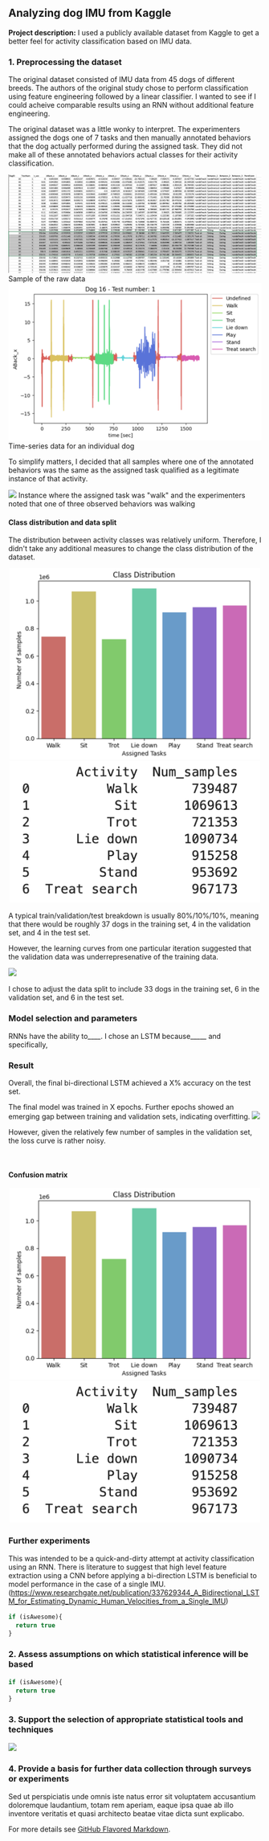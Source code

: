 ## Analyzing dog IMU from Kaggle

**Project description:** I used a publicly available dataset from Kaggle to get a better feel for activity classification based on IMU data.

### 1. Preprocessing the dataset

The original dataset consisted of IMU data from 45 dogs of different breeds. 
The authors of the original study chose to perform classification using feature engineering followed by a linear classifier. I wanted to see if I could acheive comparable results using an RNN without additional feature engineering.  

The original dataset was a little wonky to interpret. The experimenters assigned the dogs one of 7 tasks and then manually annotated behaviors that the dog actually performed during the assigned task. They did not make all of these annotated behaviors actual classes for their activity classification.

<img src="images/dog_imu_analysis/raw_data.png"/>
Sample of the raw data  

<img src="images/dog_imu_analysis/time_series_dog_16_ax.png"/>
Time-series data for an individual dog

To simplify matters, I decided that all samples where one of the annotated behaviors was the same as the assigned task qualified as a legitimate instance of that activity.

<img src="images/dummy_thumbnail.jpg?raw=true"/>
Instance where the assigned task was "walk" and the experimenters noted that one of three observed behaviors was walking

#### Class distribution and data split
The distribution between activity classes was relatively uniform. Therefore, I didn't take any additional measures to change the class distribution of the dataset.  

<p align="center">
<img src="images/dog_imu_analysis/class_distribution_bar_graph.png" alt="app-screen" width="500" />
<img src="images/dog_imu_analysis/class_distribution_numbers.png" alt="app-screen" width="500"/>
</p>

A typical train/validation/test breakdown is usually 80%/10%/10%, meaning that there would be roughly 37 dogs in the training set, 4 in the validation set, and 4 in the test set.

However, the learning curves from one particular iteration suggested that the validation data was underrepresenative of the training data.

<img src="images/dummy_thumbnail.jpg?raw=true"/>

I chose to adjust the data split to include 33 dogs in the training set, 6 in the validation set, and 6 in the test set.

### Model selection and parameters
RNNs have the ability to____. I chose an LSTM because_____ and specifically, 

### Result
Overall, the final bi-directional LSTM achieved a X% accuracy on the test set.  

The final model was trained in X epochs. Further epochs showed an emerging gap between training and validation sets, indicating overfitting.
<img src="images/dummy_thumbnail.jpg?raw=true"/>

However, given the relatively few number of samples in the validation set, the loss curve is rather noisy.  

<img src = ""/>

#### Confusion matrix

<p align="center">
<img src="images/dog_imu_analysis/class_distribution_bar_graph.png" alt="app-screen" width="500" />
<img src="images/dog_imu_analysis/class_distribution_numbers.png" alt="app-screen" width="500"/>
</p>


### Further experiments
This was intended to be a quick-and-dirty attempt at activity classification using an RNN. There is literature to suggest that high level feature extraction using a CNN before applying a bi-direction LSTM is beneficial to model performance in the case of a single IMU. (https://www.researchgate.net/publication/337629344_A_Bidirectional_LSTM_for_Estimating_Dynamic_Human_Velocities_from_a_Single_IMU)
 

```javascript
if (isAwesome){
  return true
}
```

### 2. Assess assumptions on which statistical inference will be based

```javascript
if (isAwesome){
  return true
}
```

### 3. Support the selection of appropriate statistical tools and techniques

<img src="images/dummy_thumbnail.jpg?raw=true"/>

### 4. Provide a basis for further data collection through surveys or experiments

Sed ut perspiciatis unde omnis iste natus error sit voluptatem accusantium doloremque laudantium, totam rem aperiam, eaque ipsa quae ab illo inventore veritatis et quasi architecto beatae vitae dicta sunt explicabo. 

For more details see [GitHub Flavored Markdown](https://guides.github.com/features/mastering-markdown/).
